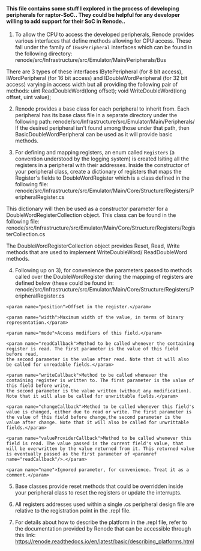 #### This file contains some stuff I explored in the process of developing peripherals for raptor-SoC.. They could be helpful for any developer willing to add support for their SoC in Renode.. 


1. To allow the CPU to access the developed peripherals, Renode provides various interfaces that define methods allowing for CPU access. These fall under the family of `IBusPeripheral` interfaces which can be found in the following directory:
      renode/src/Infrastructure/src/Emulator/Main/Peripherals/Bus
      
There are 3 types of these interfaces IBytePeripheral (for 8 bit access), IWordPeripheral (for 16 bit access) and IDoubleWordPeripheral (for 32 bit access) varying in access width but all providing the following pair of methods:
      uint ReadDoubleWord(long offset);
      void WriteDoubleWord(long offset, uint value);


2. Renode provides a base class for each peripheral to inherit from. Each peripheral has its base class file in a separate directory under the following path:
    renode/src/Infrastructure/src/Emulator/Main/Peripherals/
If the desired peripheral isn't found among those under that path, then BasicDoubleWordPeripheral can be used as it will provide basic methods.   


3. For defining and mapping registers, an enum called `Registers` (a convention understood by the logging system) is created lsiting all the registers in a peripheral with their addresses. 
Inside the constructor of your peripheral class, create a dictionary of registers that maps the Register's fields to DoubleWordRegister which is a class defined in the following file: 
      renode/src/Infrastructure/src/Emulator/Main/Core/Structure/Registers/PeripheralRegister.cs
      
This dictionary will then be used as a constructor parameter for a DoubleWordRegisterCollection object. This class can be found in the following file:
      renode/src/Infrastructure/src/Emulator/Main/Core/Structure/Registers/RegisterCollection.cs
      
The DoubleWordRegisterCollection object provides Reset, Read, Write methods that are used to implement WriteDoubleWord/ ReadDoubleWord methods.   


4. Following up on 3), for convenience the parameters passed to methods called over the DoubleWordRegister during the mapping of registers are defined below (these could be found in: renode/src/Infrastructure/src/Emulator/Main/Core/Structure/Registers/PeripheralRegister.cs
```
<param name="position">Offset in the register.</param>

<param name="width">Maximum width of the value, in terms of binary representation.</param>

<param name="mode">Access modifiers of this field.</param>

<param name="readCallback">Method to be called whenever the containing register is read. The first parameter is the value of this field before read,
the second parameter is the value after read. Note that it will also be called for unreadable fields.</param>

<param name="writeCallback">Method to be called whenever the containing register is written to. The first parameter is the value of this field before write,
the second parameter is the value written (without any modification). Note that it will also be called for unwrittable fields.</param>

<param name="changeCallback">Method to be called whenever this field's value is changed, either due to read or write. The first parameter is the value of this field before change,the second parameter is the value after change. Note that it will also be called for unwrittable fields.</param>

<param name="valueProviderCallback">Method to be called whenever this field is read. The value passed is the current field's value, that will be overwritten by the value returned from it. This returned value is eventually passed as the first parameter of <paramref name="readCallback"/>.</param>

<param name="name">Ignored parameter, for convenience. Treat it as a comment.</param>
```
        
5. Base classes provide reset methods that could be overridden inside your peripheral class to reset the registers or update the interrupts. 

6. All registers addresses used within a single .cs peripheral design file are relative to the registration point in the .repl file.

7. For details about how to describe the platform in the .repl file, refer to the documentation provided by Renode that can be accessible through this link: 
      https://renode.readthedocs.io/en/latest/basic/describing_platforms.html

